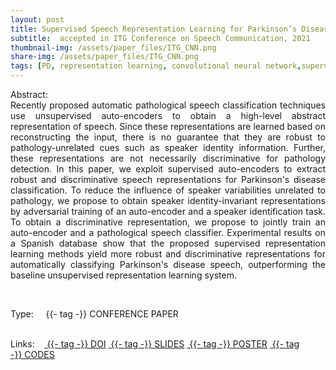 ```yaml
---
layout: post
title: Supervised Speech Representation Learning for Parkinson’s Disease Classification 
subtitle:  accepted in ITG Conference on Speech Communication, 2021
thumbnail-img: /assets/paper_files/ITG_CNN.png
share-img: /assets/paper_files/ITG_CNN.png
tags: [PD, representation learning, convolutional neural network,supervised auto-encoders]
---
```


<p align="justify">
Abstract:<br />
Recently proposed automatic pathological speech classification techniques use unsupervised auto-encoders to obtain a high-level abstract representation of speech.
Since these representations are learned based on reconstructing the input, there is no guarantee that they are robust to pathology-unrelated cues such as speaker identity information.
Further, these representations are not necessarily discriminative for pathology detection.  
In this paper, we exploit supervised auto-encoders to extract robust and discriminative speech representations for Parkinson's disease classification.
To reduce the influence of speaker variabilities unrelated to pathology, we propose to obtain speaker identity-invariant representations by adversarial training of an auto-encoder and a speaker identification task.
To obtain a discriminative representation, we propose to jointly train an auto-encoder and a pathological speech classifier.
Experimental results on a Spanish database show that the proposed supervised representation learning methods yield more robust and discriminative representations for automatically classifying Parkinson's disease speech, outperforming the baseline unsupervised representation learning system.
</p>

<br />


<span>Type:&nbsp;&nbsp;&nbsp;</span>
<a class="btn btn-outline-success"><i class="fas fa-book-open" aria-hidden="true"></i>&nbsp;{{- tag -}}&nbsp;CONFERENCE PAPER</a>
<br />
<br />

<span>Links:&nbsp;&nbsp;&nbsp;</span>
<a href="https://arxiv.org/abs/2106.00531" class="btn btn-outline-success"><i class="fas fa-link" aria-hidden="true"></i>&nbsp;{{- tag -}}&nbsp;DOI</a>
<a href="https://github.com/PJanbakhshi/Pjanbakhshi.github.io/blob/master/docs/ITG_2021.pdf" class="btn btn-outline-success"><i class="far fa-file-pdf" aria-hidden="true"></i>&nbsp;{{- tag -}}&nbsp;SLIDES</a>
<a href="" class="btn btn-outline-success"><i class="far fa-file-pdf" aria-hidden="true"></i>&nbsp;{{- tag -}}&nbsp;POSTER</a>
<a href="https://github.com/idiap/pddetection-reps-learning" class="btn btn-outline-success"><i class="fas fa-code" aria-hidden="true"></i>&nbsp;{{- tag -}}&nbsp;CODES</a>
<!--
<a href="https://ieeexplore.ieee.org/abstract/document/9054765" class="btn btn-outline-success"><i class="fas fa-link" aria-hidden="true"></i>&nbsp;{{- tag -}}&nbsp;DOI</a>
<a href="https://github.com/PJanbakhshi/Pjanbakhshi.github.io/blob/master/docs/PESTO-S_slides.pdf" class="btn btn-outline-success"><i class="far fa-file-pdf" aria-hidden="true"></i>&nbsp;{{- tag -}}&nbsp;SLIDES</a>
-->



